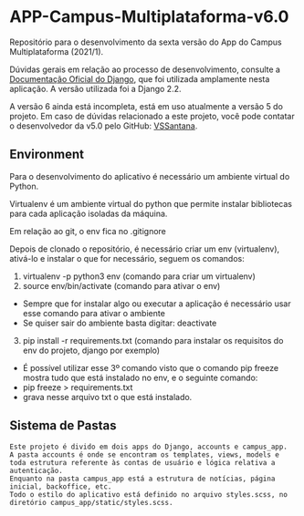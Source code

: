 # APP-Campus-Multiplataforma-v6.0
Repositório para o desenvolvimento da sexta versão do App do Campus Multiplataforma (2021/1).

Dúvidas gerais em relação ao processo de desenvolvimento, consulte a [Documentação Oficial do Django](https://docs.djangoproject.com/pt-br/3.2/), que foi utilizada amplamente nesta aplicação. A versão utilizada foi a Django 2.2.

A versão 6 ainda está incompleta, está em uso atualmente a versão 5 do projeto. Em caso de dúvidas relacionado a este projeto, você pode contatar o desenvolvedor da v5.0 pelo GitHub: [VSSantana](https://github.com/VSSantana).

## Environment
Para o desenvolvimento do aplicativo é necessário um ambiente virtual do Python.

Virtualenv é um ambiente virtual do python que permite instalar bibliotecas para cada aplicação isoladas da máquina.

Em relação ao git, o env fica no .gitignore

Depois de clonado o repositório, é necessário criar um env (virtualenv), ativá-lo e instalar o que for necessário, seguem os comandos:

1. virtualenv -p python3 env (comando para criar um virtualenv)
2. source env/bin/activate (comando para ativar o env)
* Sempre que for instalar algo ou executar a aplicação é necessário usar esse comando para ativar o ambiente
* Se quiser sair do ambiente basta digitar: deactivate
3. pip install -r requirements.txt (comando para instalar os requisitos do env do projeto, django por exemplo)
* É possível utilizar esse 3º comando visto que o comando pip freeze mostra tudo que está instalado no env, e o seguinte comando:
* pip freeze > requirements.txt 
* grava nesse arquivo txt o que está instalado. 

## Sistema de Pastas
    Este projeto é divido em dois apps do Django, accounts e campus_app. 
    A pasta accounts é onde se encontram os templates, views, models e toda estrutura referente às contas de usuário e lógica relativa a autenticação. 
    Enquanto na pasta campus_app está a estrutura de notícias, página inicial, backoffice, etc.
    Todo o estilo do aplicativo está definido no arquivo styles.scss, no diretório campus_app/static/styles.scss.


